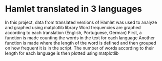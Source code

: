 <h1>Hamlet translated in 3 languages </h1>
In this project, data from translated versions of Hamlet was used to analyze and graphed using matplotlib library
Word frequencies are graphed according to each translation (English, Portuguese, German)
First, a function is made counting the words in the text for each language
Another function is made where the length of the word is defined and then grouped on how frequent it is in the script.
The number of words according to their length for each language is then plotted using matplotlib 